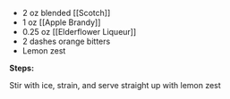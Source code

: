 * 2 oz blended [[Scotch]]
* 1 oz [[Apple Brandy]]
* 0.25 oz [[Elderflower Liqueur]]
* 2 dashes orange bitters
* Lemon zest

**Steps:**

Stir with ice, strain, and serve straight up with lemon zest
